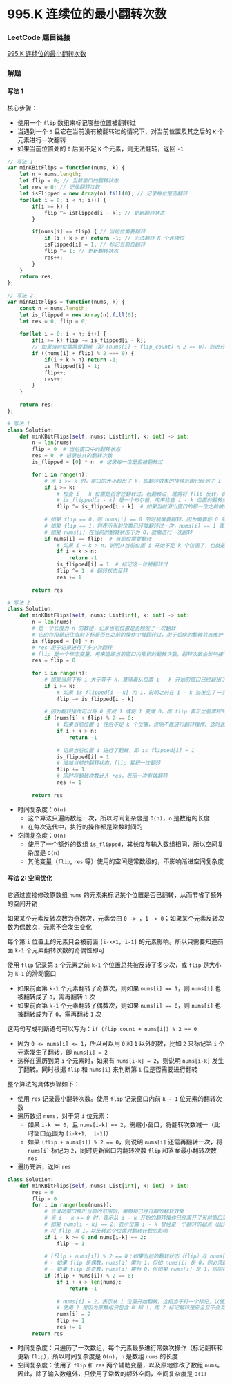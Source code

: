 # 995.K 连续位的最小翻转次数

### LeetCode 题目链接

[995.K 连续位的最小翻转次数](https://leetcode.cn/problems/minimum-number-of-k-consecutive-bit-flips/)

### 解题

#### 写法 1

核心步骤：
- 使用一个 `flip` 数组来标记哪些位置被翻转过
- 当遇到一个 `0` 且它在当前没有被翻转过的情况下，对当前位置及其之后的 `K` 个元素进行一次翻转
- 如果当前位置处的 `0` 后面不足 `K` 个元素，则无法翻转，返回 `-1`

```js
// 写法 1
var minKBitFlips = function(nums, k) {
    let n = nums.length;
    let flip = 0; // 当前窗口的翻转状态
    let res = 0; // 记录翻转次数
    let isFlipped = new Array(n).fill(0); // 记录每位是否翻转
    for(let i = 0; i < n; i++) {
        if(i >= k) {
            flip ^= isFlipped[i - k]; // 更新翻转状态
        }

        if(nums[i] == flip) { // 当前位需要翻转
            if (i + k > n) return -1; // 无法翻转 K 个连续位
            isFlipped[i] = 1; // 标记当前位翻转
            flip ^= 1; // 更新翻转状态
            res++;
        }
    }
    return res;
};

// 写法 2
var minKBitFlips = function(nums, k) {
    const n = nums.length;
    let is_flipped = new Array(n).fill(0);
    let res = 0, flip = 0;
    
    for(let i = 0; i < n; i++) {
        if(i >= k) flip -= is_flipped[i - k];
        // 如果当前位置需要翻转（即 (nums[i] + flip_count) % 2 == 0），则进行翻转操作
        if ((nums[i] + flip) % 2 === 0) {
            if(i + k > n) return -1;
            is_flipped[i] = 1;
            flip++;
            res++;
        }
    }
    
    return res;
};
```
```python
# 写法 1
class Solution:
    def minKBitFlips(self, nums: List[int], k: int) -> int:
        n = len(nums)
        flip = 0  # 当前窗口中的翻转状态
        res = 0  # 记录总共的翻转次数
        is_flipped = [0] * n  # 记录每一位是否被翻转过

        for i in range(n):
            # 当 i >= k 时，窗口的大小超出了 k，即翻转效果的持续范围已经到了 i - k 这个位置
            if i >= k:
                # 检查 i - k 位置是否曾经翻转过。若翻转过，就需将 flip 反转，表示已经离开了这个翻转的影响范围
                # is_flipped[i - k] 是一个布尔值，用来检查 i - k 位置的翻转情况。如果为 1，说明在 i - k 位置进行了翻转，flip ^= 1 将会反转当前的翻转状态
                flip ^= is_flipped[i - k]  # 如果当前滑出窗口的那一位之前被翻转过，翻转状态要反过来
            
            # 如果 flip == 0，则 nums[i] == 0 的时候需要翻转，因为需要将 0 变为 1
            # 如果 flip == 1，则表示当前位置已经被翻转过一次，nums[i] == 1 表示它实际上是 0，因此需要翻转
            # 如果 nums[i] 在当前的翻转状态下为 0，就需进行一次翻转
            if nums[i] == flip:  # 当前位需要翻转
                # 如果 i + k > n，说明从当前位置 i 开始不足 k 个位置了，也就是说，无法对剩余的数组执行有效的翻转
                if i + k > n:  
                    return -1
                is_flipped[i] = 1  # 标记这一位被翻转过
                flip ^= 1  # 翻转状态反转
                res += 1
        
        return res

# 写法 2
class Solution:
    def minKBitFlips(self, nums: List[int], k: int) -> int:
        n = len(nums)
        # 是一个长度为 n 的数组，记录当前位置是否触发了一次翻转
        # 它的作用是记住当前下标是否在之前的操作中被翻转过，用于后续的翻转状态维护
        is_flipped = [0] * n
        # res 用于记录进行了多少次翻转
        # flip 是一个标志变量，用来追踪当前窗口内累积的翻转次数。翻转次数会影响接下来某些位的判断
        res = flip = 0
        
        for i in range(n):
            # 如果当前下标 i 大于等于 k，意味着从位置 i - k 开始的窗口已经超出了翻转的范围
            if i >= k:
                # 如果 is_flipped[i - k] 为 1，说明之前在 i - k 处发生了一次翻转，而当前窗口范围已经不再包括该翻转影响，所以需要将 flip 减去 1，移除之前的影响
                flip -= is_flipped[i - k]
            
            # 因为翻转操作可以将 0 变成 1 或将 1 变成 0，而 flip 表示之前累积的翻转次数，累加到当前位置的 nums[i] 后，偶数说明当前状态不对，需要翻转
            if (nums[i] + flip) % 2 == 0:
                # 如果当前位置 i 往后不足 k 个位置，说明不能进行翻转操作。这时返回 -1 表示无法完成任务
                if i + k > n:
                    return -1
                
                # 记录当前位置 i 进行了翻转，即 is_flipped[i] = 1
                is_flipped[i] = 1
                # 增加当前的翻转状态，flip 累积一次翻转
                flip += 1
                # 同时将翻转次数计入 res，表示一次有效翻转
                res += 1
        
        return res
```
- 时间复杂度：`O(n)`
  -  这个算法只遍历数组一次，所以时间复杂度是 `O(n)`，`n` 是数组的长度
  -  在每次迭代中，执行的操作都是常数时间的
- 空间复杂度：`O(n)`
  - 使用了一个额外的数组 `is_flipped`，其长度与输入数组相同，所以空间复杂度是 `O(n)`
  - 其他变量（`flip`, `res` 等）使用的空间是常数级的，不影响渐进空间复杂度

#### 写法 2: 空间优化

它通过直接修改原数组 `nums` 的元素来标记某个位置是否已翻转，从而节省了额外的空间开销

如果某个元素反转次数为奇数次，元素会由 `0 -> `，`1 -> 0`；如果某个元素反转次数为偶数次，元素不会发生变化

每个第 `i` 位置上的元素只会被前面 `[i-k+1, i-1]` 的元素影响。所以只需要知道前面 `k-1` 个元素翻转次数的奇偶性即可

使用 `flip` 记录第 `i` 个元素之前 `k-1` 个位置总共被反转了多少次，或 `flip` 是大小为 `k-1` 的滑动窗口
- 如果前面第 `k-1` 个元素翻转了奇数次，则如果 `nums[i] == 1`，则 `nums[i]` 也被翻转成了 `0`，需再翻转 `1` 次
- 如果前面第 `k-1` 个元素翻转了偶数次，则如果 `nums[i] == 0`，则 `nums[i]` 也被翻转成为了 `0`，需再翻转 `1` 次

这两句写成判断语句可以写为：`if (flip_count + nums[i]) % 2 == 0`
- 因为 `0 <= nums[i] <= 1`，所以可以用 `0` 和 `1` 以外的数，比如 `2` 来标记第 `i` 个元素发生了翻转，即 `nums[i] = 2`
- 这样在遍历到第 `i` 个元素时，如果有 `nums[i-k] = 2`，则说明 `nums[i-k]` 发生了翻转。同时根据 `flip` 和 `nums[i]` 来判断第 `i` 位是否需要进行翻转

整个算法的具体步骤如下：
- 使用 `res` 记录最小翻转次数。使用 `flip` 记录窗口内前 `k - 1` 位元素的翻转次数
- 遍历数组 `nums`，对于第 `i` 位元素：
  - 如果 `i-k >= 0`，且 `nums[i-k] == 2`，需缩小窗口，将翻转次数减一（此时窗口范围为 `[i-k+1,  i-1]`）
  - 如果 `(flip + nums[i]) % 2 == 0`，则说明 `nums[i]` 还需再翻转一次，将 `nums[i]` 标记为 `2`，同时更新窗口内翻转次数 `flip` 和答案最小翻转次数 `res`
- 遍历完后，返回 `res`

```python
class Solution:
    def minKBitFlips(self, nums: List[int], k: int) -> int:
        res = 0
        flip = 0
        for i in range(len(nums)):
            # 当滑动窗口移出当前的范围时，需撤销已经过期的翻转效果
            # 当 i - k >= 0 时，表示从 i - k 开始的翻转操作已经离开了当前窗口范围，因为滑动窗口的宽度是 k
            # 如果 nums[i - k] == 2，表示位置 i - k 曾经是一个翻转的起点（因为 nums[i] = 2 表示这个位置被标记为已经翻转）
            # 将 flip 减 1，以反转这个位置对翻转计数的影响
            if i - k >= 0 and nums[i-k] == 2:
                flip -= 1
            
            # (flip + nums[i]) % 2 == 0：如果当前的翻转状态（flip）与 nums[i] 的值相加是偶数，说明当前状态不符合要求：
            # - 如果 flip 是偶数，nums[i] 需为 1，但如 nums[i] 是 0，则必须翻转
            # - 如果 flip 是奇数，nums[i] 需为 0，但如果 nums[i] 是 1，则同样需要翻转
            if (flip + nums[i]) % 2 == 0:
                if i + k > len(nums):
                    return -1
                
                # nums[i] = 2，表示从 i 位置开始翻转。这相当于打一个标记，以便后续能够判断该位置是否曾经进行过翻转（且不会对后面的翻转产生影响）
                # 使用 2 是因为原数组只包含 0 和 1，用 2 标记翻转是安全且不会混淆的
                nums[i] = 2
                flip += 1
                res += 1
        return res
```
- 时间复杂度：只遍历了一次数组，每个元素最多进行常数次操作（标记翻转和更新 `flip`），所以时间复杂度是 `O(n)`，`n` 是数组 `nums` 的长度
- 空间复杂度：使用了 `flip` 和 `res` 两个辅助变量，以及原地修改了数组 `nums`。因此，除了输入数组外，只使用了常数的额外空间，空间复杂度是 `O(1)`